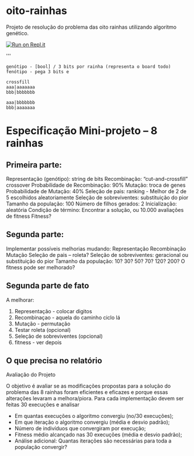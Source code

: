 # oito-rainhas
Projeto de resolução do problema das oito rainhas utilizando algoritmo genético. 

[![Run on Repl.it](https://repl.it/badge/github/MiniMarvin/oito-rainhas)](https://repl.it/github/MiniMarvin/oito-rainhas)

'''
```
genótipo - [bool] / 3 bits por rainha (representa o board todo)
fenótipo - pega 3 bits e 
```

```
crossfill
aaa|aaaaaaa
bbb|bbbbbbb

aaa|bbbbbbb
bbb|aaaaaaa
```

# Especificação Mini-projeto – 8 rainhas

## Primeira parte:
Representação (genótipo): string de bits
Recombinação: “cut-and-crossfill” crossover
Probabilidade de Recombinação: 90%
Mutação: troca de genes
Probabilidade de Mutação: 40%
Seleção de pais: ranking - Melhor de 2 de 5 escolhidos aleatoriamente
Seleção de sobreviventes: substituição do pior
Tamanho da população: 100
Número de filhos gerados: 2
Inicialização: aleatória
Condição de término: Encontrar a solução, ou 10.000 avaliações de fitness
Fitness?

## Segunda parte:
Implementar possíveis melhorias mudando:
Representação
Recombinação 
Mutação
Seleção de pais – roleta?
Seleção de sobreviventes: geracional ou substituição do pior
Tamanho da população: 10? 30? 50? 70? 120? 200?
O fitness pode ser melhorado?


## Segunda parte de fato
A melhorar:
1. Representação - colocar digitos
2. Recombinaçao - aquela do caminho ciclo lá
3. Mutação - permutação
4. Testar roleta (opcional)
5. Seleção de sobreviventes (opcional)
6. fitness - ver depois

## O que precisa no relatório
Avaliação do Projeto

O objetivo é avaliar se as modificações propostas para a solução do problema das 8 rainhas foram eficientes e eficazes e porque essas alterações levaram a melhora/piora.
Para cada implementação devem ser feitas 30 execuções e analisar
* Em quantas execuções o algoritmo convergiu (no/30 execuções);
* Em que iteração o algoritmo convergiu (média e desvio padrão);
* Número de indivíduos que convergiram por execução;
* Fitness médio alcançado nas 30 execuções (média e desvio padrão);
* Análise adicional: Quantas iterações são necessárias para toda a população convergir?